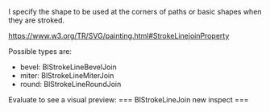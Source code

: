 I specify the shape to be used at the corners of paths or basic shapes when they are stroked.

https://www.w3.org/TR/SVG/painting.html#StrokeLinejoinProperty

Possible types are:
 - bevel: BlStrokeLineBevelJoin
 - miter: BlStrokeLineMiterJoin
 - round: BlStrokeLineRoundJoin

Evaluate to see a visual preview:
=== BlStrokeLineJoin new inspect ===